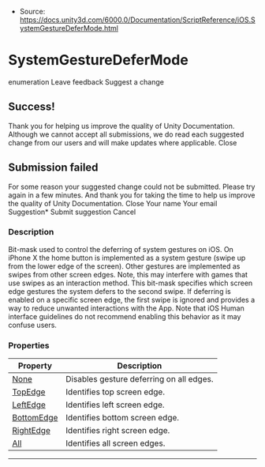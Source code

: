 * Source: https://docs.unity3d.com/6000.0/Documentation/ScriptReference/iOS.SystemGestureDeferMode.html

# SystemGestureDeferMode
enumeration
Leave feedback
Suggest a change
## Success!
Thank you for helping us improve the quality of Unity Documentation. Although we cannot accept all submissions, we do read each suggested change from our users and will make updates where applicable.
Close
## Submission failed
For some reason your suggested change could not be submitted. Please <a>try again</a> in a few minutes. And thank you for taking the time to help us improve the quality of Unity Documentation.
Close
Your name Your email Suggestion* Submit suggestion
Cancel
### Description
Bit-mask used to control the deferring of system gestures on iOS.
On iPhone X the home button is implemented as a system gesture (swipe up from the lower edge of the screen). Other gestures are implemented as swipes from other screen edges. Note, this may interfere with games that use swipes as an interaction method. This bit-mask specifies which screen edge gestures the system defers to the second swipe. If deferring is enabled on a specific screen edge, the first swipe is ignored and provides a way to reduce unwanted interactions with the App. Note that iOS Human interface guidelines do not recommend enabling this behavior as it may confuse users.
### Properties
Property | Description  
---|---  
[None](https://docs.unity3d.com/6000.0/Documentation/ScriptReference/iOS.SystemGestureDeferMode.None.html) | Disables gesture deferring on all edges.  
[TopEdge](https://docs.unity3d.com/6000.0/Documentation/ScriptReference/iOS.SystemGestureDeferMode.TopEdge.html) | Identifies top screen edge.  
[LeftEdge](https://docs.unity3d.com/6000.0/Documentation/ScriptReference/iOS.SystemGestureDeferMode.LeftEdge.html) | Identifies left screen edge.  
[BottomEdge](https://docs.unity3d.com/6000.0/Documentation/ScriptReference/iOS.SystemGestureDeferMode.BottomEdge.html) | Identifies bottom screen edge.  
[RightEdge](https://docs.unity3d.com/6000.0/Documentation/ScriptReference/iOS.SystemGestureDeferMode.RightEdge.html) | Identifies right screen edge.  
[All](https://docs.unity3d.com/6000.0/Documentation/ScriptReference/iOS.SystemGestureDeferMode.All.html) | Identifies all screen edges.  
* * *
